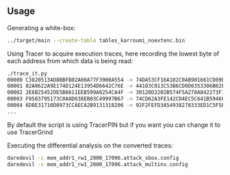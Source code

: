 Usage
-----

Generating a white-box:

```bash
../target/main --create-table tables_karroumi_noextenc.bin
```

Using Tracer to acquire execution traces, here recording the lowest byte of each address from which data is being read:

```bash
./trace_it.py
00000 C3820513AD8BBFB02A00A77F3900A554 -> 74DA53CF16A102C0AB901661CD09B5E1
00001 82A0622A9E174D124E13954D6642C76E -> 44103C013C53B6CD0D0353306B02EC43
00002 2E6B25452DE5B8611EEB599A8254CA4F -> 30120D2202B574F5A278A842273F1952
00003 F9583795173C0A8D038EB03C49997B67 -> 74CD62A3FE142CD4EC5C641B5946819F
00004 6D8E31710D0973CCAECA2B9131318206 -> 92F2FEFD3A54938278333ED1C5F5B4A5
...
```

By default the script is using TracerPIN but if you want you can change it to use TracerGrind

Executing the differential analysis on the converted traces:

```bash
daredevil -c mem_addr1_rw1_2000_17096.attack_sbox.config
daredevil -c mem_addr1_rw1_2000_17096.attack_multinv.config
```

